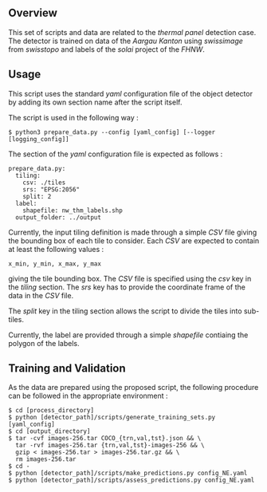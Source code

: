 ## Overview

This set of scripts and data are related to the _thermal panel_ detection case. The detector is trained on data of the _Aargau Kanton_ using _swissimage_ from _swisstopo_ and labels of the _solai_ project of the _FHNW_.

## Usage

This script uses the standard _yaml_ configuration file of the object detector by adding its own section name after the script itself.

The script is used in the following way :

    $ python3 prepare_data.py --config [yaml_config] [--logger [logging_config]]

The section of the _yaml_ configuration file is expected as follows :

    prepare_data.py:
      tiling:
        csv: ./tiles
        srs: "EPSG:2056"
        split: 2
      label:
        shapefile: nw_thm_labels.shp
      output_folder: ../output

Currently, the input tiling definition is made through a simple _CSV_ file giving the bounding box of each tile to consider. Each _CSV_ are expected to contain at least the following values :

    x_min, y_min, x_max, y_max

giving the tile bounding box. The _CSV_ file is specified using the _csv_ key in the _tiling_ section. The _srs_ key has to provide the coordinate frame of the data in the _CSV_ file.

The _split_ key in the tiling section allows the script to divide the tiles into sub-tiles.

Currently, the label are provided through a simple _shapefile_ contiaing the polygon of the labels.

## Training and Validation

As the data are prepared using the proposed script, the following procedure can be followed in the appropriate environment :

    $ cd [process_directory]
    $ python [detector_path]/scripts/generate_training_sets.py [yaml_config]
    $ cd [output_directory]
    $ tar -cvf images-256.tar COCO_{trn,val,tst}.json && \
      tar -rvf images-256.tar {trn,val,tst}-images-256 && \
      gzip < images-256.tar > images-256.tar.gz && \
      rm images-256.tar
    $ cd -
    $ python [detector_path]/scripts/make_predictions.py config_NE.yaml
    $ python [detector_path]/scripts/assess_predictions.py config_NE.yaml
